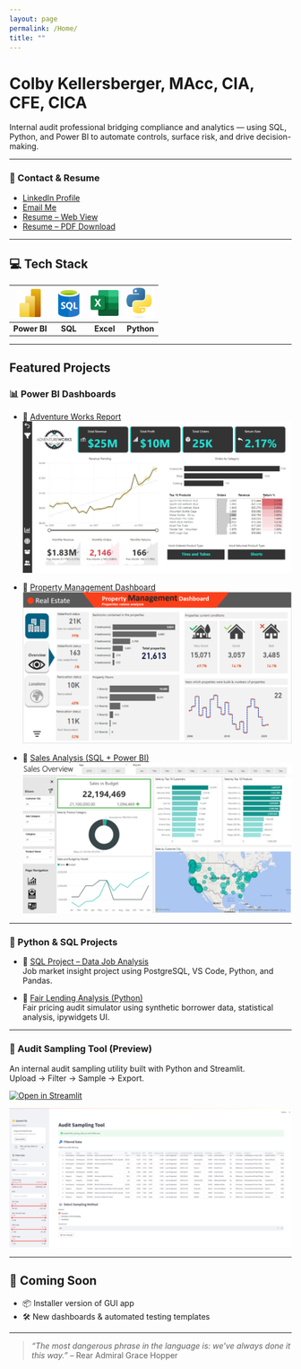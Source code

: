 ```yaml
---
layout: page
permalink: /Home/
title: ""
---
```


# Colby Kellersberger, MAcc, CIA, CFE, CICA

Internal audit professional bridging compliance and analytics — using SQL, Python, and Power BI to automate controls, surface risk, and drive decision-making.

---

### 💼 Contact & Resume

- [LinkedIn Profile](https://www.linkedin.com/in/colby-k)
- [Email Me](mailto:colby.keller@gmail.com)
- [Resume – Web View](resume.md)
- [Resume – PDF Download](assets/docs/Resume.pdf)
---

## 💻 Tech Stack

| <img src="assets/img/New_Power_BI_Logo.svg" alt="Power BI" width="50"/> | <img src="assets/img/SQL.png" alt="SQL" width="50"/> | <img src="assets/img/Excel.png" alt="Excel" width="50"/> | <img src="assets/img/Python-logo-notext.svg" alt="Python" width="50"/> |
|:--:|:--:|:--:|:--:|
| **Power BI** | **SQL** | **Excel** | **Python** |

---

## Featured Projects

### 📊 Power BI Dashboards

- 🔗 [Adventure Works Report](https://app.powerbi.com/view?r=eyJrIjoiODhkYWI5ZmYtZTk0Yy00NjUwLTg0YjItNjI3ODA3MDk1N2U5IiwidCI6ImRmODY3OWNkLWE4MGUtNDVkOC05OWFjLWM4M2VkN2ZmOTVhMCJ9)  
  [![Adventure Works](assets/img/AdventureWorks.png)](https://app.powerbi.com/view?r=eyJrIjoiODhkYWI5ZmYtZTk0Yy00NjUwLTg0YjItNjI3ODA3MDk1N2U5IiwidCI6ImRmODY3OWNkLWE4MGUtNDVkOC05OWFjLWM4M2VkN2ZmOTVhMCJ9)

- 🔗 [Property Management Dashboard](https://app.powerbi.com/view?r=eyJrIjoiZjc0MTliNDYtNjZmYy00MWY1LTlmNTEtMmFiNGI2Y2FmOGY2IiwidCI6ImRmODY3OWNkLWE4MGUtNDVkOC05OWFjLWM4M2VkN2ZmOTVhMCJ9)  
  [![Property Management](assets/img/property_management.png)](https://app.powerbi.com/view?r=eyJrIjoiZjc0MTliNDYtNjZmYy00MWY1LTlmNTEtMmFiNGI2Y2FmOGY2IiwidCI6ImRmODY3OWNkLWE4MGUtNDVkOC05OWFjLWM4M2VkN2ZmOTVhMCJ9)

- 🔗 [Sales Analysis (SQL + Power BI)](https://github.com/colby-k/SQL_PowerBI_Project_Sales_Analysis)  
  [![Sales Dashboard](assets/img/Sales_Report.png)](https://app.powerbi.com/view?r=eyJrIjoiODBmZTYzMzAtYzZlMi00ODRlLWE2ZWItMmJkNDgwODhlNTc2IiwidCI6ImRmODY3OWNkLWE4MGUtNDVkOC05OWFjLWM4M2VkN2ZmOTVhMCJ9&pageName=ReportSection)

---

### 🐍 Python & SQL Projects

- 📁 [SQL Project – Data Job Analysis](https://github.com/colby-k/SQL_Project_Data_Job_Analysis)  
  Job market insight project using PostgreSQL, VS Code, Python, and Pandas.

- 📁 [Fair Lending Analysis (Python)](https://github.com/colby-k/Python_Project_Fair_Lending_Analysis)  
  Fair pricing audit simulator using synthetic borrower data, statistical analysis, ipywidgets UI.

---

### 🧰 Audit Sampling Tool (Preview)

An internal audit sampling utility built with Python and Streamlit.  
Upload → Filter → Sample → Export.

[![Open in Streamlit](https://static.streamlit.io/badges/streamlit_badge_black_white.svg)](https://audit-sampling-tool.streamlit.app/)

![Audit Sampling Tool](assets/img/sampling_tool.png)

---

## 🔧 Coming Soon

- 📦 Installer version of GUI app  
- 🛠️ New dashboards & automated testing templates  

---

> *“The most dangerous phrase in the language is: we've always done it this way.”* – Rear Admiral Grace Hopper
